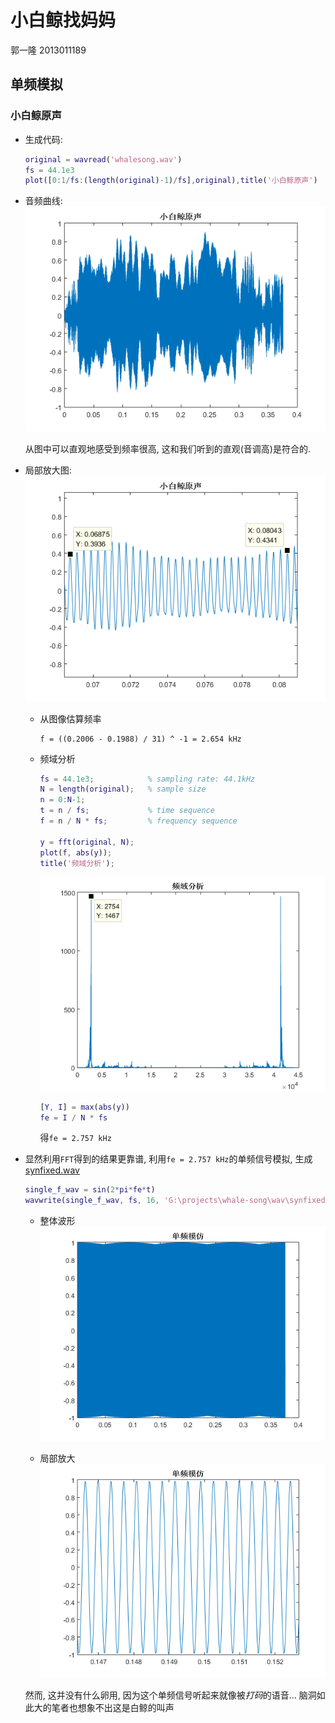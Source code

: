 # 小白鲸找妈妈

郭一隆 2013011189

## 单频模拟

### 小白鲸原声

+ 生成代码:

  ```matlab
  original = wavread('whalesong.wav')
  fs = 44.1e3
  plot([0:1/fs:(length(original)-1)/fs],original),title('小白鲸原声')
  ```

+ 音频曲线:
  ![小白鲸原声](pic/OriginalWave.png)
  
  从图中可以直观地感受到频率很高, 这和我们听到的直观(音调高)是符合的.


+ 局部放大图:
  ![原声局部放大](pic/OriginalWaveZoomIn.png)
  - 从图像估算频率
  
    ```
    f = ((0.2006 - 0.1988) / 31) ^ -1 = 2.654 kHz
    ```
  
  - 频域分析

    ```matlab
    fs = 44.1e3;            % sampling rate: 44.1kHz
    N = length(original);   % sample size
    n = 0:N-1;
    t = n / fs;             % time sequence
    f = n / N * fs;         % frequency sequence

    y = fft(original, N);
    plot(f, abs(y));
    title('频域分析');
    ```

    ![频域分析原声](pic/FFTOriginal.png)
  
    ```matlab
    [Y, I] = max(abs(y))
    fe = I / N * fs
    ```

    得`fe = 2.757 kHz`

+ 显然利用`FFT`得到的结果更靠谱, 利用`fe = 2.757 kHz`的单频信号模拟, 生成[synfixed.wav](wav/synfixed.wav)
  ```matlab
  single_f_wav = sin(2*pi*fe*t)
  wavwrite(single_f_wav, fs, 16, 'G:\projects\whale-song\wav\synfixed.wav')
  ```
  - 整体波形
    ![单频整体](pic/SingleFrequency.png)

  - 局部放大
    ![单频局部](pic/SingleFrequencyZoomIn.png)

  然而, 这并没有什么卵用, 因为这个单频信号听起来就像被*打码*的语音... 脑洞如此大的笔者也想象不出这是白鲸的叫声


